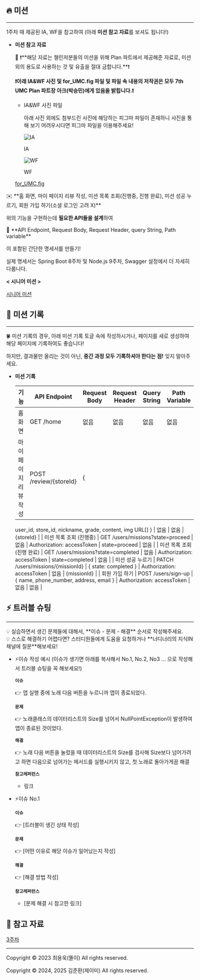## 🔥 미션

---

1주차 때 제공된 IA, WF을 참고하여 (아래 **미션 참고 자료**를 보셔도 됩니다!)

- **미션 참고 자료**
    
    <aside>
    🚨 ❗**해당 자료는 챌린저분들의 미션을 위해 Plan 파트에서 제공해준 자료로,
    미션 외의 용도로 사용하는 것 및 유출을 절대 금합니다.**❗
    
    **❗아래 IA&WF 사진 및 for_UMC.fig 파일 및 파일 속 내용의 저작권은 모두 7th UMC Plan 파트장 아크(박승민)에게 있음을 밝힙니다.❗**
    
    </aside>
    
    - IA&WF 사진 파일
        
        아래 사진 외에도 첨부드린 사진에 해당하는 피그마 파일이 존재하니
        사진을 통해 보기 어려우시다면 피그마 파일을 이용해주세요!
        
        ![IA](for_UMC.png)
        
        IA
        
        ![WF](for_UMC%201.png)
        
        WF
        
    
    [for_UMC.fig](for_UMC.fig)
    

<aside>
✉️ **홈 화면, 마이 페이지 리뷰 작성, 미션 목록 조회(진행중, 진행 완료), 미션 성공 누르기,
회원 가입 하기(소셜 로그인 고려 X)**

</aside>

위의 기능을 구현하는데 **필요한 API들을 설계**하여

<aside>
🌟 **API Endpoint, Request Body, Request Header, query String, Path variable**

</aside>

이 포함된 간단한 명세서를 만들기!

실제 명세서는 Spring Boot 8주차 및 Node.js 9주차, Swagger 설정에서 더 자세히 다룹니다.

**< 시니어 미션 >**

[시니어 미션](%E1%84%89%E1%85%B5%E1%84%82%E1%85%B5%E1%84%8B%E1%85%A5%20%E1%84%86%E1%85%B5%E1%84%89%E1%85%A7%E1%86%AB%201b7b57f4596b81e5b4a8d05787286993.md)

## 💪 미션 기록

---

<aside>
🍀 미션 기록의 경우, 아래 미션 기록 토글 속에 작성하시거나, 페이지를 새로 생성하여 해당 페이지에 기록하여도 좋습니다!

하지만, 결과물만 올리는 것이 아닌, **중간 과정 모두 기록하셔야 한다는 점!** 잊지 말아주세요.

</aside>

- **미션 기록**
    
    
    | 기능 | API Endpoint | Request Body | Request Header | Query String | Path Variable |
    | --- | --- | --- | --- | --- | --- |
    | 홈 화면 | GET /home | 없음 | 없음 | 없음 | 없음 |
    | 마이 페이지 리뷰 작성 | POST /review/{storeId} | {
    user_id, store_id, nickname, grade, content, img URL[]
    } | 없음 | 없음 | {storeId} |
    | 미션 목록 조회 (진행중) | GET /users/missions?state=proceed | 없음 | Authorization: accessToken | state=proceed | 없음 |
    | 미션 목록 조회 (진행 완료) | GET /users/missions?state=completed | 없음 | Authorization: accessToken | state=completed | 없음 |
    | 미션 성공 누르기 | PATCH /users/missions/{missionId} | {
    state: completed
    } | Authorization: accessToken | 없음 | {missionId} |
    | 회원 가입 하기 | POST /users/sign-up | {
    name, phone_number, address, email
    } | Authorization: accessToken | 없음 | 없음 |

## ⚡ 트러블 슈팅

---

<aside>
💡 실습하면서 생긴 문제들에 대해서, **이슈 - 문제 - 해결** 순서로 작성해주세요.

</aside>

<aside>
💡 스스로 해결하기 어렵다면? 스터디원들에게 도움을 요청하거나 **너디너리의 지식IN 채널에 질문**해보세요!

</aside>

- ⚡이슈 작성 예시 (이슈가 생기면 아래를 복사해서 No.1, No.2, No3 … 으로 작성해서 트러블 슈팅을 꼭 해보세요!)
    
    **`이슈`**
    
    👉 앱 실행 중에 노래 다음 버튼을 누르니까 앱이 종료되었다.
    
    **`문제`**
    
    👉 노래클래스의 데이터리스트의 Size를 넘어서 NullPointException이 발생하여 앱이 종료된 것이었다. 
    
    **`해결`**
    
    👉  노래 다음 버튼을 눌렀을 때 데이터리스트의 Size를 검사해 Size보다 넘어가려고 하면 다음으로 넘어가는 메서드를 실행시키지 않고, 첫 노래로 돌아가게끔 해결
    
    **`참고레퍼런스`**
    
    - 링크
- ⚡이슈 No.1
    
    **`이슈`**
    
    👉 [트러블이 생긴 상태 작성]
    
    **`문제`**
    
    👉 [어떤 이유로 해당 이슈가 일어났는지 작성]
    
    **`해결`**
    
    👉  [해결 방법 작성]
    
    **`참고레퍼런스`**
    
    - [문제 해결 시 참고한 링크]

## 🤔 참고 자료

[3주차](3%E1%84%8C%E1%85%AE%E1%84%8E%E1%85%A1%201b7b57f4596b81728302e96e772b9fb5.csv)

---

Copyright © 2023 최용욱(똘이) All rights reserved.

Copyright © 2024, 2025 김준환(제이미) All rights reserved.